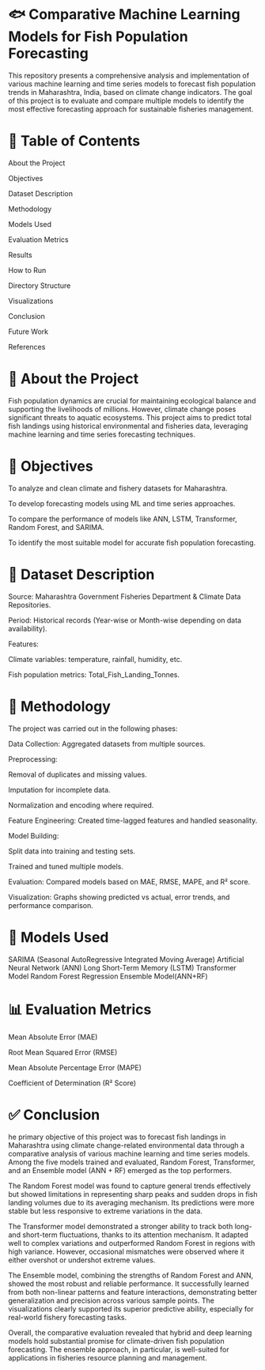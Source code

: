 # 🐟 Comparative Machine Learning Models for Fish Population Forecasting
This repository presents a comprehensive analysis and implementation of various machine learning and time series models to forecast fish population trends in Maharashtra, India, based on climate change indicators. The goal of this project is to evaluate and compare multiple models to identify the most effective forecasting approach for sustainable fisheries management.
# 📌 Table of Contents
About the Project

Objectives

Dataset Description

Methodology

Models Used

Evaluation Metrics

Results

How to Run

Directory Structure

Visualizations

Conclusion

Future Work

References

# 📖 About the Project
Fish population dynamics are crucial for maintaining ecological balance and supporting the livelihoods of millions. However, climate change poses significant threats to aquatic ecosystems. This project aims to predict total fish landings using historical environmental and fisheries data, leveraging machine learning and time series forecasting techniques.

# 🎯 Objectives
To analyze and clean climate and fishery datasets for Maharashtra.

To develop forecasting models using ML and time series approaches.

To compare the performance of models like ANN, LSTM, Transformer, Random Forest, and SARIMA.

To identify the most suitable model for accurate fish population forecasting.

# 🧾 Dataset Description
Source: Maharashtra Government Fisheries Department & Climate Data Repositories.

Period: Historical records (Year-wise or Month-wise depending on data availability).

Features:

Climate variables: temperature, rainfall, humidity, etc.

Fish population metrics: Total_Fish_Landing_Tonnes.

# 🧪 Methodology
The project was carried out in the following phases:

Data Collection: Aggregated datasets from multiple sources.

Preprocessing:

Removal of duplicates and missing values.

Imputation for incomplete data.

Normalization and encoding where required.

Feature Engineering: Created time-lagged features and handled seasonality.

Model Building:

Split data into training and testing sets.

Trained and tuned multiple models.

Evaluation: Compared models based on MAE, RMSE, MAPE, and R² score.

Visualization: Graphs showing predicted vs actual, error trends, and performance comparison.

# 🤖 Models Used
SARIMA (Seasonal AutoRegressive Integrated Moving Average)
Artificial Neural Network (ANN)
Long Short-Term Memory (LSTM)
Transformer Model
Random Forest Regression
Ensemble Model(ANN+RF)

# 📊 Evaluation Metrics
Mean Absolute Error (MAE)

Root Mean Squared Error (RMSE)

Mean Absolute Percentage Error (MAPE)

Coefficient of Determination (R² Score)

# ✅ Conclusion
he primary objective of this project was to forecast fish landings in Maharashtra using 
climate change-related environmental data through a comparative analysis of various 
machine learning and time series models. Among the five models trained and evaluated, 
Random Forest, Transformer, and an Ensemble model (ANN + RF) emerged as the top 
performers. 

The Random Forest model was found to capture general trends effectively but showed 
limitations in representing sharp peaks and sudden drops in fish landing volumes due to its 
averaging mechanism. Its predictions were more stable but less responsive to extreme 
variations in the data. 

The Transformer model demonstrated a stronger ability to track both long- and short-term 
fluctuations, thanks to its attention mechanism. It adapted well to complex variations and 
outperformed Random Forest in regions with high variance. However, occasional 
mismatches were observed where it either overshot or undershot extreme values. 

The Ensemble model, combining the strengths of Random Forest and ANN, showed the 
most robust and reliable performance. It successfully learned from both non-linear patterns 
and feature interactions, demonstrating better generalization and precision across various 
sample points. The visualizations clearly supported its superior predictive ability, especially 
for real-world fishery forecasting tasks. 

Overall, the comparative evaluation revealed that hybrid and deep learning models hold 
substantial promise for climate-driven fish population forecasting. The ensemble approach, 
in particular, is well-suited for applications in fisheries resource planning and management.




